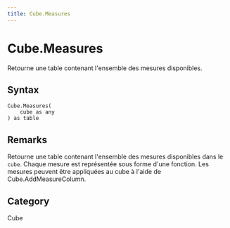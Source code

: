 ```yaml
---
title: Cube.Measures
---
```


# Cube.Measures


Retourne une table contenant l&#39;ensemble des mesures disponibles.


## Syntax

```powerquery
Cube.Measures(
    cube as any
) as table
```


## Remarks

Retourne une table contenant l'ensemble des mesures disponibles dans le <code>cube</code>.    Chaque mesure est représentée sous forme d'une fonction. Les mesures peuvent être appliquées au cube à l'aide de Cube.AddMeasureColumn.



## Category
Cube
